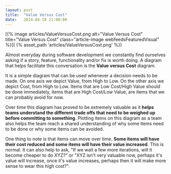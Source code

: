 ```yaml
---
layout: post
title:  "Value Versus Cost"
date:   2014-04-18 21:00:00
---
```


[{% image articles/ValueVersusCost.png alt="Value Versus Cost" title="Value Versus Cost" class="article-image webfeedsFeaturedVisual" %}](
{% asset_path 'articles/ValueVersusCost.png' %})

Almost everyday during software development we constantly find ourselves
asking if a story, feature, functionality and/or fix is worth doing. A diagram
that helps facilitate this conversation is the **Value versus Cost** diagram.

<!--more-->

It is a simple diagram that can be used whenever a decision needs
to be made. On one axis we depict Value, from High to Low. On the other axis
we depict Cost, from High to Low. Items that are Low Cost/High Value should be
done immediately, items that are High Cost/Low Value, are items that we can
probably avoid for now.

Over time this diagram has proved to be extremely valuable as it **helps teams
understand the different trade offs that need to be weighed up before
committing to something**. Plotting items on this diagram as a team also helps the
team reach a shared understanding of why some items need to be done or why
some items can be avoided.

One thing to note is that items can move over time. **Some items will have their
cost reduced and some items will have their value increased**. This is normal. It
can also help to ask, "If we wait a few more iterations, will it
become cheaper to do XYZ?" or "XYZ isn't very valuable now, perhaps it's value
will increase, once it's value increases, perhaps then it will make more sense
to wear this high cost?".
